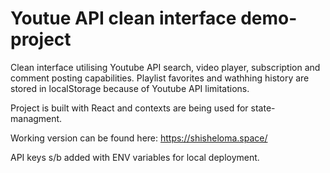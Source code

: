 # Youtue API clean interface demo-project

Clean interface utilising Youtube API search, video player, subscription and comment posting capabilities.
Playlist favorites and wathhing history are stored in localStorage because of Youtube API limitations. 

Project is built with React and contexts are being used for state-managment.

Working version can be found here:
https://shisheloma.space/

API keys s/b added with ENV variables for local deployment.
